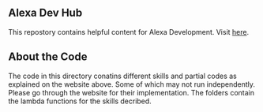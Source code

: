 ## Alexa Dev Hub
This repostory contains helpful content for Alexa Development.
Visit [here](https://tarunnsingh.github.io/alexa-dev-hub/).

## About the Code
The code in this directory conatins different skills and partial codes as explained on the website above. Some of which may not run independently. Please go through the website for their implementation. The folders contain the lambda functions for the skills decribed.